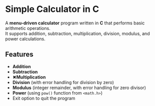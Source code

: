 # Simple Calculator in C

A **menu-driven calculator** program written in **C** that performs basic arithmetic operations.  
It supports addition, subtraction, multiplication, division, modulus, and power calculations.

## Features
- **Addition**
- **Subtraction**
- ✖**Multiplication**
- **Division** (with error handling for division by zero)
- **Modulus** (integer remainder, with error handling for zero divisor)
- **Power** (using `pow()` function from `<math.h>`)
- Exit option to quit the program


